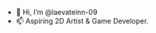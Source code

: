 - 👋 Hi, I’m @laevateinn-09
- 📫 Aspiring 2D Artist & Game Developer.

<!---
laevateinn-09/laevateinn-09 is a ✨ special ✨ repository because its `README.md` (this file) appears on your GitHub profile.
You can click the Preview link to take a look at your changes.
--->
